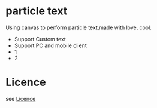 # particle text
Using canvas to perform particle text,made with love, cool.
- Support Custom text
- Support PC and mobile client
- 1
- 2
# Licence
see [Licence](LICENCE.md)